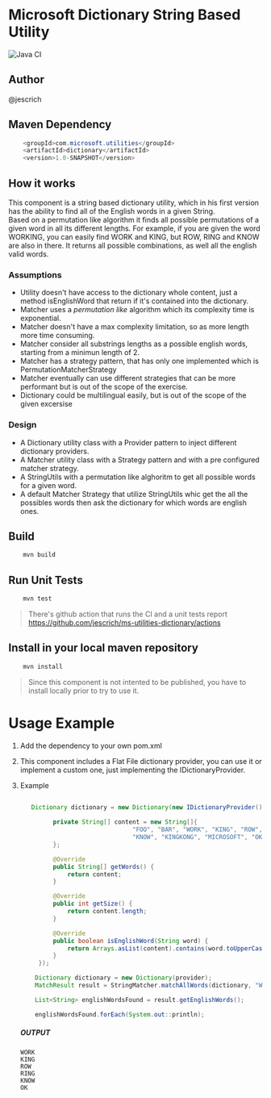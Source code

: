 # Microsoft Dictionary String Based Utility

![Java CI](https://github.com/jescrich/ms-utilities-dictionary/workflows/Java%20CI/badge.svg)

## Author
@jescrich

## Maven Dependency
```java
    <groupId>com.microsoft.utilities</groupId>
    <artifactId>dictionary</artifactId>
    <version>1.0-SNAPSHOT</version>
```

## How it works

This component is a string based dictionary utility, which in his first version has the ability to find all of the English words in a given String.  
Based on a permutation like algorithm it finds all possible permutations of a given word in all its different lengths.
For example, if you are given the word WORKING, you can easily find WORK and KING, but ROW, RING and KNOW are also in there. 
It returns all possible combinations, as well all the english valid words.

### Assumptions

- Utility doesn't have access to the dictionary whole content, just a method isEnglishWord that return if it's contained into the dictionary.
- Matcher uses a *permutation like* algorithm which its complexity time is exponential.
- Matcher doesn't have a max complexity limitation, so as more length more time consuming.
- Matcher consider all substrings lengths as a possible english words, starting from a minimun length of 2.
- Matcher has a strategy pattern, that has only one implemented which is PermutationMatcherStrategy
- Matcher eventually can use different strategies that can be more performant but is out of the scope of the exercise.
- Dictionary could be multilingual easily, but is out of the scope of the given excersise

### Design

- A Dictionary utility class with a Provider pattern to inject different dictionary providers.
- A Matcher utility class with a Strategy pattern and with a pre configured matcher strategy.
- A StringUtils with a permutation like alghoritm to get all possible words for a given word.
- A default Matcher Strategy that utilize StringUtils whic get the all the possibles words then ask the dictionary for which words are english ones.

## Build
```java
    mvn build
```

## Run Unit Tests
```java
    mvn test
```
> There's github action that runs the CI and a unit tests report https://github.com/jescrich/ms-utilities-dictionary/actions

## Install in your local maven repository
```java
    mvn install
```
> Since this component is not intented to be published, you have to install locally prior to try to use it.

# Usage Example

1. Add the dependency to your own pom.xml

2. This component includes a Flat File dictionary provider, you can use it or implement a custom one, just implementing the IDictionaryProvider.

3. Example

    ```java

       Dictionary dictionary = new Dictionary(new IDictionaryProvider() {
                         
             private String[] content = new String[]{
                                   "FOO", "BAR", "WORK", "KING", "ROW", "RING", 
                                   "KNOW", "KINGKONG", "MICROSOFT", "OK"
             };
 
             @Override
             public String[] getWords() {
                 return content;
             }
 
             @Override
             public int getSize() {
                 return content.length;
             }
 
             @Override
             public boolean isEnglishWord(String word) {
                 return Arrays.asList(content).contains(word.toUpperCase());
             }
         });
   
        Dictionary dictionary = new Dictionary(provider);
        MatchResult result = StringMatcher.matchAllWords(dictionary, "WORKING");
   
        List<String> englishWordsFound = result.getEnglishWords();
   
        englishWordsFound.forEach(System.out::println);
    ```
   
   ##### OUTPUT
   
   ```
   WORK
   KING
   ROW
   RING
   KNOW
   OK
   ```
